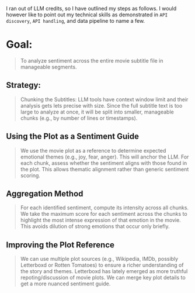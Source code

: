 I ran out of LLM credits, so I have outlined my steps as follows.
I would however like to point out my technical skills as demonstrated in `API discovery`, `API handling`, and data pipeline to name a few.

# Goal:
> To analyze sentiment across the entire movie subtitle file in manageable segments.

## Strategy:
> Chunking the Subtitles: LLM tools have context window limit and their analysis gets lets precise with size. Since the full subtitle text is too large to analyze at once, it will be split into smaller, manageable chunks (e.g., by number of lines or timestamps).


## Using the Plot as a Sentiment Guide
> We use the movie plot as a reference to determine expected emotional themes (e.g., joy, fear, anger). This will anchor the LLM. 
For each chunk, assess whether the sentiment aligns with those found in the plot. This allows thematic alignment rather than generic sentiment scoring.

## Aggregation Method
> For each identified sentiment, compute its intensity across all chunks.
We take the maximum score for each sentiment across the chunks to highlight the most intense expression of that emotion in the movie.
This avoids dilution of strong emotions that occur only briefly.

## Improving the Plot Reference
> We can use multiple plot sources (e.g., Wikipedia, IMDb, possibly Letterboxd or Rotten Tomatoes) to ensure a richer understanding of the story and themes.
Letterboxd has lately emerged as more truthful repoting/discussion of movie plots.
We can merge key plot details to get a more nuanced sentiment guide.









